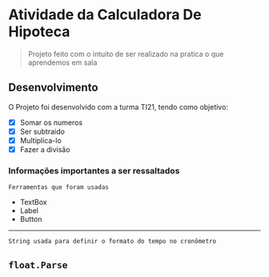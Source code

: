 # Atividade da Calculadora De Hipoteca

> Projeto feito com o intuito de ser realizado na pratica o que aprendemos em sala

## Desenvolvimento
O Projeto foi desenvolvido com a turma TI21, tendo como objetivo:

- [x] Somar os numeros
- [x] Ser subtraido
- [x] Multiplica-lo
- [x] Fazer a divisão 

### Informações importantes a ser ressaltados

`Ferramentas que foram usadas`
- TextBox
- Label
- Button 
---
`String usada para definir o formato do tempo no cronômetro`

`float.Parse`
---



